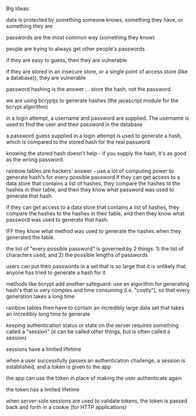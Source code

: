  Big Ideas:
 
data is protected by something someone knows, something they have, or something they are

passwords are the most common way (something they know)

people are trying to always get other people's passwords

if they are easy to guess, then they are vulnerable

if they are stored in an insecure store, or a single point of access store (like a database)), they are vulnerable

password hashing is the answer ... store the hash, not the password.

we are using bcryptjs to generate hashes (the javascript module for the bcrypt algorithm)

in a login attempt, a username and password are supplied. The username is used to find the user and their password in the database

a password guess supplied in a login attempt is used to generate a hash, which is compared to the stored hash for the real password

knowing the stored hash doesn't help - if you supply the hash, it's as good as the wrong password.

rainbow tables are hackers' answer - use a lot of computing power to generate hash's for every possible password if they can get access to a data store that contains a list of hashes, they compare the hashes to the hashes in their table, and then they know what password was used to generate that hash.

if they can get access to a data store that contains a list of hashes, they compare the hashes to the hashes in their table, and then they know what password was used to generate that hash.

IFF they know what method was used to generate the hashes when they generated the table.

the list of "every possible password" is governed by 2 things: 1) the list of characters used, and 2) the possible lengths of passwords

users can put their passwords in a set that is so large that it is unlikely that anyone has tried to generate a hash for it

methods like bcrypt add another safeguard: use an algorithm for generating hash's that is very complex and time consuming (i.e. "costly"), so that every generation takes a long time

rainbow tables then have to contain an incredibly large data set that takes an incredibly long time to generate

keeping authentication status or state on the server requires something called a "session" (it can be called other things, but is often called a session)

sessions have a limited lifetime

when a user successfully passes an authentication challenge, a session is established, and a token is given to the app

the app can use the token in place of making the user authenticate again

the token has a limited lifetime

when server-side sessions are used to validate tokens, the token is passed back and forth in a cookie (for HTTP applications)